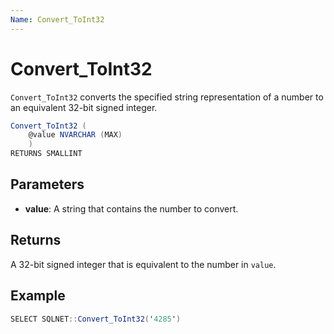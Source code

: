 ```yaml
---
Name: Convert_ToInt32
---
```


# Convert_ToInt32

`Convert_ToInt32` converts the specified string representation of a number to an equivalent 32-bit signed integer.

```csharp
Convert_ToInt32 (
	@value NVARCHAR (MAX)
	)
RETURNS SMALLINT
```

## Parameters

  - **value**: A string that contains the number to convert.

## Returns

A 32-bit signed integer that is equivalent to the number in `value`.

## Example

```csharp
SELECT SQLNET::Convert_ToInt32('4285')
```
